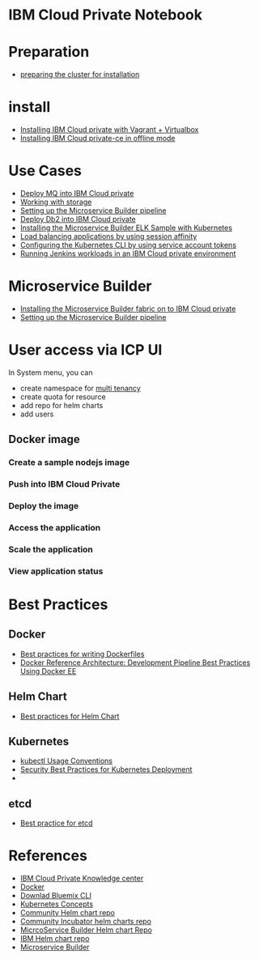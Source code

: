 # IBM Cloud Private Notebook

# Preparation
- [preparing the cluster for installation](https://www.ibm.com/support/knowledgecenter/en/SSBS6K_1.2.0/installing/prep_cluster.html)

# install

- [Installing IBM Cloud private with Vagrant + Virtualbox](https://www.ibm.com/developerworks/community/blogs/fe25b4ef-ea6a-4d86-a629-6f87ccf4649e/entry/Setting_up_an_IBM_Spectrum_Conductor_for_Containers_cluster_by_using_Vagrant?lang=en)
- [Installing IBM Cloud private-ce in offline mode](https://developer.ibm.com/recipes/tutorials/installing-ibm-cloud-privatece-in-offline-mode/)

# Use Cases

- [Deploy MQ into IBM Cloud private](https://developer.ibm.com/recipes/tutorials/deploy-mq-into-ibm-cloud-private/)
- [Working with storage](https://www.ibm.com/developerworks/community/blogs/fe25b4ef-ea6a-4d86-a629-6f87ccf4649e/entry/Working_with_storage?lang=en)
- [Setting up the Microservice Builder pipeline](https://www.ibm.com/support/knowledgecenter/en/SS5PWC/pipeline.html)
- [Deploy Db2 into IBM Cloud private](https://developer.ibm.com/recipes/tutorials/deploy-db2-into-ibm-cloud-private/)
- [Installing the Microservice Builder ELK Sample with Kubernetes](https://github.com/WASdev/sample.microservicebuilder.helm.elk/blob/master/installing_sample_elk_task.md)
- [Load balancing applications by using session affinity](https://www.ibm.com/developerworks/community/blogs/fe25b4ef-ea6a-4d86-a629-6f87ccf4649e/entry/Load_balancing_applications_with_session_affinity?lang=en)
- [Configuring the Kubernetes CLI by using service account tokens](https://www.ibm.com/developerworks/community/blogs/fe25b4ef-ea6a-4d86-a629-6f87ccf4649e/entry/Configuring_the_Kubernetes_CLI_by_using_service_account_tokens1?lang=en)
- [Running Jenkins workloads in an IBM Cloud private environment](https://www.ibm.com/developerworks/community/blogs/fe25b4ef-ea6a-4d86-a629-6f87ccf4649e/entry/CI_CD_Integration_with_Jenkins_in_CFC1?lang=en)

# Microservice Builder
- [Installing the Microservice Builder fabric on to IBM Cloud private](https://www.ibm.com/support/knowledgecenter/SS5PWC/installing_fabric_task.html)
- [Setting up the Microservice Builder pipeline](https://www.ibm.com/support/knowledgecenter/SS5PWC/pipeline.html)


# User access via ICP UI

In System menu, you can
- create namespace for [multi tenancy](https://www.youtube.com/watch?v=SDFDpTMZTjc&index=2&list=PLA-Z7DV3wrOWeUQbv-C2zs3IvBCWFGpTC)
- create quota for resource
- add repo for helm charts
- add users

## Docker image
### Create a sample nodejs image
### Push into IBM Cloud Private
### Deploy the image
### Access the application
### Scale the application
### View application status

# Best Practices
## Docker
- [Best practices for writing Dockerfiles](https://docs.docker.com/engine/userguide/eng-image/dockerfile_best-practices/)
- [Docker Reference Architecture: Development Pipeline Best Practices Using Docker EE](https://success.docker.com/Architecture/Docker_Reference_Architecture%3A_Development_Pipeline_Best_Practices_Using_Docker_EE)
## Helm Chart
- [Best practices for Helm Chart](https://docs.helm.sh/chart_best_practices/)
## Kubernetes
- [kubectl Usage Conventions](https://kubernetes.io/docs/user-guide/kubectl-conventions/)
- [Security Best Practices for Kubernetes Deployment](http://blog.kubernetes.io/2016/08/security-best-practices-kubernetes-deployment.html)
-
## etcd
- [Best practice for etcd](https://coreos.com/operators/etcd/docs/latest/best_practices.html)

# References
- [IBM Cloud Private Knowledge center](https://www.ibm.com/support/knowledgecenter/en/SSBS6K_1.2.0/kc_welcome_containers.html)
- [Docker](https://docs.docker.com/)
- [Downlad Bluemix CLI](https://clis.ng.bluemix.net/ui/home.html?cm_sp=dw-bluemix-_-microservice-builder-_-devcenter&cm_mc_uid=47402820653814918773981&cm_mc_sid_50200000=1501752774)
- [Kubernetes Concepts](https://kubernetes.io/docs/concepts/)
- [Community Helm chart repo](https://kubernetes-charts.storage.googleapis.com)
- [Community Incubator helm charts repo](https://kubernetes-charts-incubator.storage.googleapis.com/)
- [MicrcoService Builder Helm chart Repo](http://public.dhe.ibm.com/ibmdl/export/pub/software/websphere/wasdev/microservicebuilder/helm/)
- [IBM Helm chart repo](https://raw.githubusercontent.com/IBM/charts/master/repo/stable/)
- [Microservice Builder](https://developer.ibm.com/microservice-builder/)
